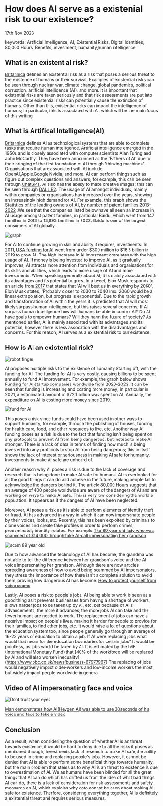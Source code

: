# How does AI serve as a existenial risk to our existence?
17th Nov 2023

keywords: Artificial Intelligence, AI, Existential Risks, Digital Identities, 80,000 Hours, Benefits, investment, humanity,human intelligence

## What is an existential risk?
 [Britannica](https://www.britannica.com/dictionary/eb/qa/the-meaning-of-existential#:~:text=The%20first%20phrase%2C%20existential%20threat%2C%20is%20used%20in,a%20threat%20to%20a%20people%E2%80%99s%20existence%20or%20survival.) defines an existential risk as a risk that poses a serious threat to the existence of humans or their survival. Examples of existential risks can be seen through nuclear war, climate change, global pandemics, political corruption, artificial intelligence (AI), and more. It is important that existential risks are taken seriously and that risk assessments are put into practice since existential risks can potentially cause the extinction of humans. Other than this, existential risks can impact the intelligence of humans; in particular, this is associated with AI, which will be the main focus of this writing.

## What is Artifical Intelligence(AI)
[Britannica](https://www.britannica.com/technology/artificial-intelligence) defines AI as technological systems that are able to complete tasks that require human intelligence. Artificial intelligence emerged in the 1950s and is closely associated with computer scientists Alan Turing and John McCarthy. They have been announced as the 'Fathers of AI' due to their bringing of the first foundation of AI through 'thinking machines'. Organisations that are associated with AI include OpenAI,Apple,Google,Nvidia, and more. AI can perform things such as figure out complex questions and answers; for example, this can be seen through [ChatGPT](https://openai.com/chatgpt). AI also has the ability to make creative images; this  can be seen through [DALL.E2](https://openai.com/dall-e-2). The usage of AI amongst individuals, mainly within companies or organisations has increased over the years, showing an increasingly high demand for AI. For example, this graph shows the [Statistics of the leading owners of AI, by number of patent families 2013-2022](https://www.statista.com/statistics/1032627/worldwide-machine-learning-and-ai-patent-owners-trend/) .We see that the companies listed below have all seen an increase in AI usage amongst patent families, in particular Baidu, which went from 147 famillies in 2013 to 13,993 famillies in 2022. Baidu is one of the largest consumers of AI globally. 


![graph](assets/img/aifamily.jpg)

For AI to continue growing in skill and ability it requires, investments. In 2011, [USA funding for AI](  https://www.statista.com/statistics/672712/ai-funding-united-states/) went from under $300 million to $16.5 billion in 2019 to grow AI. The high increase in AI investment correlates with the high usage of AI. If money is being invested to improve AI, as it gradually improves, AI attracts more attention from individuals and organisations for its skills and abilities, which leads to more usage of AI and more investments. When speaking generally about AI, it is mainly associated with its advantages and its potential  to grow. In a tweet, Elon Musk responds to an article from [2017](https://twitter.com/elonmusk/status/871886151014940672?ref_src=twsrc%5Etfw%7Ctwcamp%5Etweetembed%7Ctwterm%5E871886151014940672%7Ctwgr%5Eef1b07269ad29a0422fe31a267aa310cfc89b452%7Ctwcon%5Es1_&ref_url=https%3A%2F%2Fwww.inc.com%2Fkevin-j-ryan%2Felon-musk-and-350-experts-revealed-when-ai-will-overtake-humans.html) that states that 'AI will beat us in everything by 2060', Elon Musk states, 'Probably closer to 2030 to 2040 imo. 2060 would be a linear extrapolation, but progress is exponential'. Due to the rapid growth and transformation of AI within the years it is predicted that AI will most likely surpass human intelligence, but this raises several concerns; If AI surpass human intelligence how will humans be able to control AI? Do AI have goals to empower humans? Will they harm the future of society? As mentioned earlier, AI is mainly associated with its advantages and its potential, however there is less assocation  with the disadvantages and concerns. For this reason, AI serves as a existential risk to our existence.


## How is AI an existential risk?

![robot finger](assets/img/ey-robot-finger-about-to-touch-human-finger.jpg) 

AI proposes multiple risks to the existence of humanity.Starting off, with the funding for AI. The funding for AI is very costly, causing billions to be spent annually to fund AI improvement. For example, the graph below shows [Funding for AI startup companies worldwide from 2020-2023](https://www.statista.com/statistics/1344128/worldwide-artificial-intelligence-startup-company-funding-by-quarter/). It can be seen that funding is increasing and costing more money; in particular in 2021, a estmimated amount of $72.1 billion was spent on AI. Annually, the expenditure on AI is costing more money since 2019.



![fund for AI](assets/img/funding20192023.jpg) 

This poses a risk since funds could have been used in other ways to support humanity, for example, through the publishing of houses, funding for health care, food, and other resources to live, etc. Another way AI funding  poses as a risk is due to the fact that funding isn't being spent on any protocols to prevent AI from being dangerous, but instead to make AI stronger. There is a lack of data in terms of finding how much is being invested into any protocols to stop AI from being dangerous; this in itself shows the lack of interest or seriousness in making AI safe for humanity. Investments to make AI safe are unheard of. 

Another reason why AI poses a risk is due to the lack of coverage and research that is being done to make AI safe for humans. AI is overlooked for all the good things it can do and acheive in the future, making people fail to acknowledge the dangers behind it. The article [80,000 Hours](https://80000hours.org/problem-profiles/artificial-intelligence/#neglectedness) suggests that an average of 400 people worldwide are aware of the dangers of AI and are working on ways to make AI safe. This is very low considering the world's population. It appears as if the dangers of AI have been neglected.

Moreover, AI poses a risk as it is able to perform elements of identify theft or fraud. AI has advanced in a way in which it can now impersonate people by their voices, looks, etc. Recently, this has been exploited by criminals to clone voices and create fake profiles in order to perform crimes, predominately identity-related. For example [The 89 year old lady who was scammed of $14,000 through fake AI-call impersonating her grandson](https://www.insideedition.com/media/videos/california-grandma-scammed-out-of-14000-by-caller-who-impersonated-grandson-81908) 



![scam 89 year old](assets/img/89scammed.jpg)


Due to how advanced the technology of AI has become, the grandma was not able to tell the difference between her grandson's voice and the AI voice impersonating her grandson. Although there are now articles spreading awareness of how to avoid being scammed by AI impersonators, they stress the importance of how there isn't a complete solution to avoid them, proving how dangerous AI has become. [How to protect yourself from voice scams](https://www.msn.com/en-my/news/other/how-to-protect-yourself-from-ai-voice-scams-6-tips-to-follow-to-stay-safe/ar-AA1mBjlI) 

Lastly, AI poses a risk to people's jobs. AI being able to work is seen as a good thing as it prevents businesses from having a shortage of workers, allows harder jobs to be taken up by AI, etc, but because of AI's advancements, the more it advances, the more jobs AI can take and the fewer humans are needed to work. The replacement of jobs can have a negative impact on people's lives, making it harder for people to provide for their families, to find other jobs, etc. It would raise a lot of questions about the education system too, since people generally go through an average of 16-23 years of education to obtain a job. If AI were replacing jobs what would that mean for the education boundaries for certain jobs? It would be  pointless, as jobs would be taken by AI. It is estimated by the IMF (International Monetary Fund) that [40% of the workforce will be replaced by AI and will also worsen inequality] (https://www.bbc.co.uk/news/business-67977967) The replacing of jobs would negatively impact older-workers and low-income workers the most, but widely impact people worldwide in general.



## Video of AI impersonating face and voice
![Dont trust your eyes](assets/img/aifakesreal.jpg)

 [Man demonstrates how AI(Heygen AI) was able to use 30seconds of his voice and face to fake a video](https://www.youtube.com/watch?v=ffNjBb_llxM)



## Conclusion
As a result, when considering the question of whether AI is an threat towards existence, it would be hard to deny due to all the risks it poses as mentioned through; investments,lack of research to make AI safe,the ability to be used in crime and replacing people's jobs. However, it cannot be denied that AI is able to perform some beneficial things towards humanity, but the main problem that stems as to why AI is an threat to existence is due to overestimation of AI. We as humans have been blinded for all the great things that AI can do which has drifted us from the idea of what bad things AI can do, there is a lack of consideration for risk assessments and safety measures on AI, which explains why data cannot be seen about making AI safe for existence. Therfore, considering everything together, AI is definitely a existential threat and requires serious measures.







